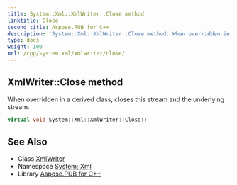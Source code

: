 ```yaml
---
title: System::Xml::XmlWriter::Close method
linktitle: Close
second_title: Aspose.PUB for C++
description: 'System::Xml::XmlWriter::Close method. When overridden in a derived class, closes this stream and the underlying stream in C++.'
type: docs
weight: 100
url: /cpp/system.xml/xmlwriter/close/
---
```

## XmlWriter::Close method


When overridden in a derived class, closes this stream and the underlying stream.

```cpp
virtual void System::Xml::XmlWriter::Close()
```


## See Also

* Class [XmlWriter](../)
* Namespace [System::Xml](../../)
* Library [Aspose.PUB for C++](../../../)
